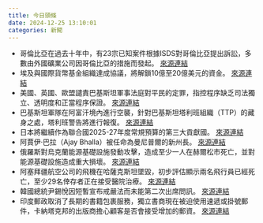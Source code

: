 ```yaml
---
title: 今日頭條
date: 2024-12-25 13:10:01
categories: 新聞            
---
```

- 哥倫比亞在過去十年中，有23宗已知案件根據ISDS對哥倫比亞提出訴訟，多數由外國礦業公司因哥倫比亞的措施而發起。 [來源連結](https://www.aljazeera.com/opinions/2024/12/25/colombia-is-defending-its-sovereignty-from-the-power-of-global-corporations)
- 埃及與國際貨幣基金組織達成協議，將解鎖10億至20億美元的資金。 [來源連結](https://www.aljazeera.com/economy/2024/12/25/imf-egypt-reach-deal-to-unlock-one-to-two-billion-dollars)
- 美國、英國、歐盟譴責巴基斯坦軍事法庭對平民的定罪，指控程序缺乏司法獨立、透明度和正當程序保證。 [來源連結](https://www.aljazeera.com/news/2024/12/25/us-uk-eu-condemn-pakistans-convictions-for-civilians-why-it-matters)
- 巴基斯坦軍隊在阿富汗境內進行空襲，針對巴基斯坦塔利班組織（TTP）的藏身之處，塔利班警告將進行報復。 [來源連結](https://www.aljazeera.com/news/2024/12/25/pakistan-air-strikes-in-afghanistan-spark-taliban-warning-of-retaliation)
- 日本將繼續作為聯合國2025-27年度常規預算的第三大貢獻國。 [來源連結](https://www.japantimes.co.jp/news/2024/12/25/japan/politics/japan-un-contributions/)
- 阿賈伊·巴拉（Ajay Bhalla）被任命為曼尼普爾的新州長。 [來源連結](https://www.thehindu.com/news/morning-digest-december-25-2024/article69024239.ece)
- 俄羅斯對烏克蘭能源基礎設施發動攻擊，造成至少一人在赫爾松市死亡，並對能源基礎設施造成重大損壞。 [來源連結](https://www.aljazeera.com/news/2024/12/25/russian-attacks-kill-one-in-ukraine-damage-energy-infrastructure)
- 阿塞拜疆航空公司的飛機在哈薩克斯坦墜毀，初步評估顯示兩名飛行員已經死亡，至少29名倖存者正在接受醫院治療。 [來源連結](https://www.aljazeera.com/news/2024/12/25/passenger-plane-crashes-in-kazakhstan-emergencies-ministry)
- 韓國總統尹錫悅因短暫宣布戒嚴法而未能第二次出席問訊。 [來源連結](https://www.aljazeera.com/news/2024/12/25/south-koreas-yoon-defies-second-summons-over-martial-law-decree)
- 印度郵政取消了長期的書籍包裹服務，獨立書商現在被迫使用速遞或掛號郵件，卡納塔克邦的出版商擔心顧客是否會接受增加的郵資。 [來源連結](https://www.thehindu.com/news/national/karnataka/independent-publishers-in-karnataka-unhappy-as-india-post-stops-book-packet-service/article69025786.ece)



